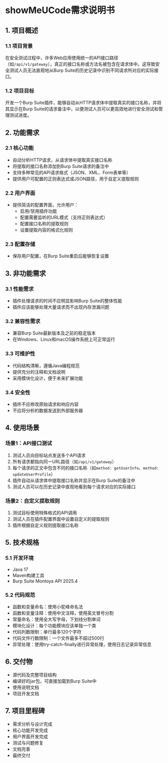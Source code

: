 # showMeUCode需求说明书

## 1. 项目概述

### 1.1 项目背景
在安全测试过程中，许多Web应用使用统一的API接口路径（如`/api/v1/gateway`），真正的接口名称或方法名被包含在请求体中。这导致安全测试人员无法直观地从Burp Suite的历史记录中识别不同请求所对应的实际接口。

### 1.2 项目目标
开发一个Burp Suite插件，能够自动从HTTP请求体中提取真实的接口名称，并将其显示在Burp Suite的请求备注中，以便测试人员可以更高效地进行安全测试和管理测试进度。

## 2. 功能需求

### 2.1 核心功能
- 自动分析HTTP请求，从请求体中提取真实接口名称
- 将提取的接口名称添加到Burp Suite请求的备注中
- 支持多种常见的API请求格式（JSON、XML、Form表单等）
- 提供用户可配置的正则表达式或JSON路径，用于自定义提取规则

### 2.2 用户界面
- 提供简洁的配置界面，允许用户：
  - 启用/禁用插件功能
  - 配置需要监听的URL模式（支持正则表达式）
  - 配置接口名称的提取规则
  - 设置提取内容的格式化规则

### 2.3 配置存储
- 保存用户配置，在Burp Suite重启后能够恢复设置

## 3. 非功能需求

### 3.1 性能需求
- 插件处理请求的时间不应明显影响Burp Suite的整体性能
- 插件应该能够处理大量请求而不出现内存泄漏问题

### 3.2 兼容性需求
- 兼容Burp Suite最新版本及之前的稳定版本
- 在Windows、Linux和macOS操作系统上可正常运行

### 3.3 可维护性
- 代码结构清晰，遵循Java编程规范
- 提供充分的注释和文档说明
- 采用模块化设计，便于未来扩展功能

### 3.4 安全性
- 插件不应修改原始请求和响应内容
- 不应将分析的数据发送到外部服务器

## 4. 使用场景

### 场景1：API接口测试
1. 测试人员向目标站点发送多个API请求
2. 所有请求都指向同一URL路径（如`/api/v1/gateway`）
3. 每个请求的正文中包含不同的接口名称（如`method: getUserInfo`、`method: updateUserProfile`）
4. 插件自动从请求体中提取接口名称并显示在Burp Suite的备注中
5. 测试人员可以在历史记录中直观地看到每个请求对应的实际接口

### 场景2：自定义提取规则
1. 测试目标使用特殊格式的API调用
2. 测试人员在插件配置界面中设置自定义的提取规则
3. 插件根据自定义规则提取接口名称

## 5. 技术规格

### 5.1 开发环境
- Java 17
- Maven构建工具
- Burp Suite Montoya API 2025.4

### 5.2 代码规范
- 函数和变量命名：使用小驼峰命名法
- 函数和变量注释：使用中文注释，使用英文冒号分割
- 常量命名：使用全大写字母，下划线分割单词
- 模块化设计：每个功能模块应该单独一个类
- 代码列数限制：单行最多120个字符
- 代码文件行数限制：一个文件最多不超过500行
- 异常处理：使用try-catch-finally进行异常处理，使用日志记录异常信息

## 6. 交付物

- 源代码及完整项目结构
- 编译好的jar包，可直接加载到Burp Suite中
- 使用说明文档
- 项目开发文档

## 7. 项目里程碑

- 需求分析与设计完成
- 核心功能开发完成
- 用户界面开发完成
- 测试与问题修复
- 文档完善
- 最终交付 
